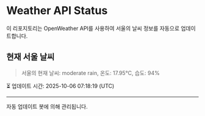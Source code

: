 
# Weather API Status

이 리포지토리는 OpenWeather API를 사용하여 서울의 날씨 정보를 자동으로 업데이트합니다.

## 현재 서울 날씨
> 서울의 현재 날씨: moderate rain, 온도: 17.95°C, 습도: 94%

⏳ 업데이트 시간: 2025-10-06 07:18:19 (UTC)

---
자동 업데이트 봇에 의해 관리됩니다.

